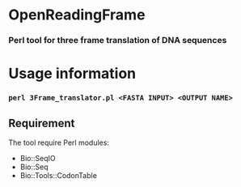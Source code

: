 # OpenReadingFrame

### Perl tool for three frame translation of DNA sequences


# Usage information
### `perl 3Frame_translator.pl <FASTA INPUT> <OUTPUT NAME>`


## Requirement
The tool require Perl modules:
- Bio::SeqIO
- Bio::Seq
- Bio::Tools::CodonTable
